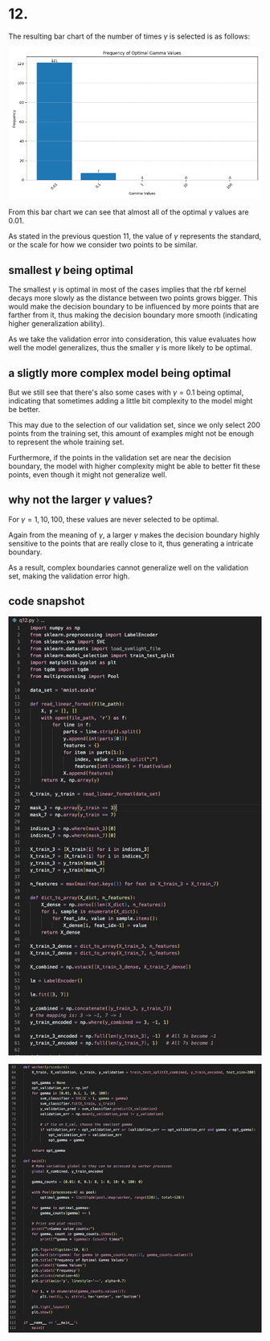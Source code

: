 # 12.

The resulting bar chart of the number of times $\gamma$ is selected is as follows:

![bar chart of $\gamma$](q12_result_bar.png)

From this bar chart we can see that almost all of the optimal $\gamma$ values are $0.01$. 

As stated in the previous question 11, the value of $\gamma$ represents the standard, or the scale for how we consider two points to be similar.

## smallest $\gamma$ being optimal

The smallest $\gamma$ is optimal in most of the cases implies that the rbf kernel decays more slowly as the distance between two points grows bigger. This would make the decision boundary to be influenced by more points that are farther from it, thus making the decision boundary more smooth (indicating higher generalization ability).

As we take the validation error into consideration, this value evaluates how well the model generalizes, thus the smaller $\gamma$ is more likely to be optimal.

## a sligtly more complex model being optimal

But we still see that there's also some cases with $\gamma = 0.1$ being optimal, indicating that sometimes adding a little bit complexity to the model might be better.

This may due to the selection of our validation set, since we only select 200 points from the training set, this amount of examples might not be enough to represent the whole training set.

Furthermore, if the points in the validation set are near the decision boundary, the model with higher complexity might be able to better fit these points, even though it might not generalize well.

## why not the larger $\gamma$ values?

For $\gamma = 1, 10, 100$, these values are never selected to be optimal. 

Again from the meaning of $\gamma$, a larger $\gamma$ makes the decision boundary highly sensitive to the points that are really close to it, thus generating a intricate boundary.

As a result, complex boundaries cannot generalize well on the validation set, making the validation error high.

## code snapshot

![code snapshot 1](q12_code1.jpeg)

![code snapshot 2](q12_code2.jpeg)
